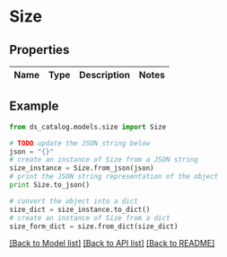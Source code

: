# Size


## Properties

Name | Type | Description | Notes
------------ | ------------- | ------------- | -------------

## Example

```python
from ds_catalog.models.size import Size

# TODO update the JSON string below
json = "{}"
# create an instance of Size from a JSON string
size_instance = Size.from_json(json)
# print the JSON string representation of the object
print Size.to_json()

# convert the object into a dict
size_dict = size_instance.to_dict()
# create an instance of Size from a dict
size_form_dict = size.from_dict(size_dict)
```
[[Back to Model list]](../README.md#documentation-for-models) [[Back to API list]](../README.md#documentation-for-api-endpoints) [[Back to README]](../README.md)


